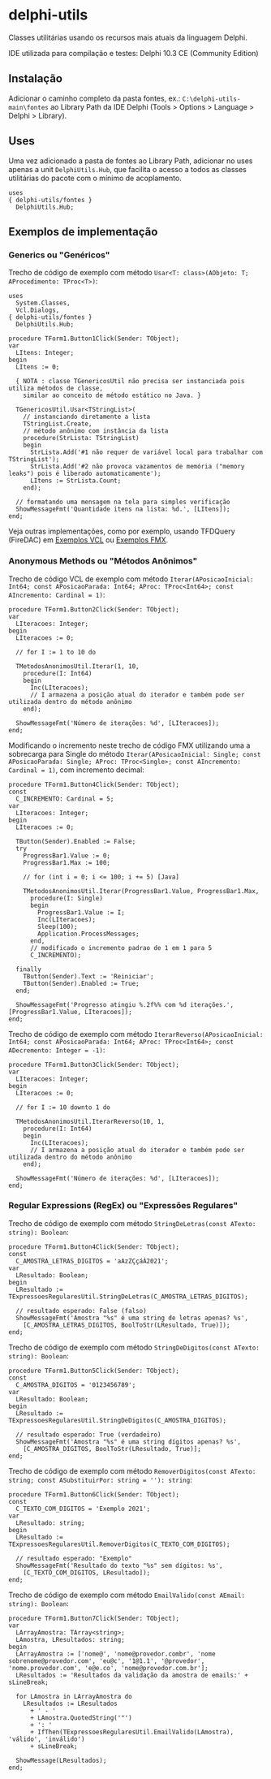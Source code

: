 # delphi-utils
Classes utilitárias usando os recursos mais atuais da linguagem Delphi.

IDE utilizada para compilação e testes: Delphi 10.3 CE (Community Edition)

## Instalação
Adicionar o caminho completo da pasta fontes, ex.: `C:\delphi-utils-main\fontes` ao Library Path da IDE Delphi (Tools > Options > Language > Delphi > Library).

## Uses

Uma vez adicionado a pasta de fontes ao Library Path, adicionar no uses apenas a unit `DelphiUtils.Hub`, que facilita o acesso a todos as classes utilitárias do pacote com o mínimo de acoplamento.

```delphi
uses
{ delphi-utils/fontes }  
  DelphiUtils.Hub;
```

## Exemplos de implementação

### Generics ou "Genéricos"

Trecho de código de exemplo com método `Usar<T: class>(AObjeto: T; AProcedimento: TProc<T>)`:

```delphi
uses
  System.Classes,
  Vcl.Dialogs,
{ delphi-utils/fontes }  
  DelphiUtils.Hub;

procedure TForm1.Button1Click(Sender: TObject);
var
  LItens: Integer;
begin
  LItens := 0;

  { NOTA : classe TGenericosUtil não precisa ser instanciada pois utiliza métodos de classe,
    similar ao conceito de método estático no Java. }

  TGenericosUtil.Usar<TStringList>(
    // instanciando diretamente a lista
    TStringList.Create,
    // método anônimo com instância da lista
    procedure(StrLista: TStringList)
    begin
      StrLista.Add('#1 não requer de variável local para trabalhar com TStringList');
      StrLista.Add('#2 não provoca vazamentos de memória ("memory leaks") pois é liberado automaticamente');
      LItens := StrLista.Count;
    end);

  // formatando uma mensagem na tela para simples verificação
  ShowMessageFmt('Quantidade itens na lista: %d.', [LItens]);
end;
```

Veja outras implementações, como por exemplo, usando TFDQuery (FireDAC) em [Exemplos VCL](https://github.com/alexsmazierom/delphi-utils/tree/main/exemplos/VCL) ou [Exemplos FMX](https://github.com/alexsmazierom/delphi-utils/tree/main/exemplos/FMX).

### Anonymous Methods ou "Métodos Anônimos"

Trecho de código VCL de exemplo com método `Iterar(APosicaoInicial: Int64; const APosicaoParada: Int64; AProc: TProc<Int64>; const AIncremento: Cardinal = 1)`:

```delphi
procedure TForm1.Button2Click(Sender: TObject);
var
  LIteracoes: Integer;
begin
  LIteracoes := 0;

  // for I := 1 to 10 do

  TMetodosAnonimosUtil.Iterar(1, 10,
    procedure(I: Int64)
    begin
      Inc(LIteracoes);
      // I armazena a posição atual do iterador e também pode ser utilizada dentro do método anônimo
    end);

  ShowMessageFmt('Número de iterações: %d', [LIteracoes]);
end;
```

Modificando o incremento neste trecho de código FMX utilizando uma a sobrecarga para Single do método `Iterar(APosicaoInicial: Single; const APosicaoParada: Single; AProc: TProc<Single>; const AIncremento: Cardinal = 1)`, com incremento decimal:

```delphi
procedure TForm1.Button4Click(Sender: TObject);
const
  C_INCREMENTO: Cardinal = 5;
var
  LIteracoes: Integer;
begin
  LIteracoes := 0;

  TButton(Sender).Enabled := False;
  try
    ProgressBar1.Value := 0;
    ProgressBar1.Max := 100;

    // for (int i = 0; i <= 100; i += 5) [Java]

    TMetodosAnonimosUtil.Iterar(ProgressBar1.Value, ProgressBar1.Max,
      procedure(I: Single)
      begin
        ProgressBar1.Value := I;
        Inc(LIteracoes);
        Sleep(100);
        Application.ProcessMessages;
      end,
      // modificado o incremento padrao de 1 em 1 para 5
      C_INCREMENTO);

  finally
    TButton(Sender).Text := 'Reiniciar';
    TButton(Sender).Enabled := True;
  end;

  ShowMessageFmt('Progresso atingiu %.2f%% com %d iterações.', [ProgressBar1.Value, LIteracoes]);
end;
```

Trecho de código de exemplo com método `IterarReverso(APosicaoInicial: Int64; const APosicaoParada: Int64; AProc: TProc<Int64>; const ADecremento: Integer = -1)`:

```delphi
procedure TForm1.Button3Click(Sender: TObject);
var
  LIteracoes: Integer;
begin
  LIteracoes := 0;

  // for I := 10 downto 1 do

  TMetodosAnonimosUtil.IterarReverso(10, 1,
    procedure(I: Int64)
    begin
      Inc(LIteracoes);
      // I armazena a posição atual do iterador e também pode ser utilizada dentro do método anônimo
    end);

  ShowMessageFmt('Número de iterações: %d', [LIteracoes]);
end;
```

### Regular Expressions (RegEx) ou "Expressões Regulares"

Trecho de código de exemplo com método `StringDeLetras(const ATexto: string): Boolean`:

```delphi
procedure TForm1.Button4Click(Sender: TObject);
const
  C_AMOSTRA_LETRAS_DIGITOS = 'aAzZÇçáÁ2021';
var
  LResultado: Boolean;
begin
  LResultado := TExpressoesRegularesUtil.StringDeLetras(C_AMOSTRA_LETRAS_DIGITOS);

  // resultado esperado: False (falso)
  ShowMessageFmt('Amostra "%s" é uma string de letras apenas? %s', 
    [C_AMOSTRA_LETRAS_DIGITOS, BoolToStr(LResultado, True)]);
end;
```

Trecho de código de exemplo com método `StringDeDigitos(const ATexto: string): Boolean`:

```delphi
procedure TForm1.Button5Click(Sender: TObject);
const
  C_AMOSTRA_DIGITOS = '0123456789';
var
  LResultado: Boolean;
begin
  LResultado := TExpressoesRegularesUtil.StringDeDigitos(C_AMOSTRA_DIGITOS);

  // resultado esperado: True (verdadeiro)
  ShowMessageFmt('Amostra "%s" é uma string dígitos apenas? %s', 
    [C_AMOSTRA_DIGITOS, BoolToStr(LResultado, True)];
end;
```

Trecho de código de exemplo com método `RemoverDigitos(const ATexto: string; const ASubstituirPor: string = ''): string`:

```delphi
procedure TForm1.Button6Click(Sender: TObject);
const
  C_TEXTO_COM_DIGITOS = 'Exemplo 2021';
var
  LResultado: string;
begin
  LResultado := TExpressoesRegularesUtil.RemoverDigitos(C_TEXTO_COM_DIGITOS);

  // resultado esperado: "Exemplo"
  ShowMessageFmt('Resultado do texto "%s" sem dígitos: %s', 
    [C_TEXTO_COM_DIGITOS, LResultado]);
end;
```

Trecho de código de exemplo com método `EmailValido(const AEmail: string): Boolean`:

```delphi
procedure TForm1.Button7Click(Sender: TObject);
var
  LArrayAmostra: TArray<string>;
  LAmostra, LResultados: string;
begin
  LArrayAmostra := ['nome@', 'nome@provedor.combr', 'nome sobrenome@provedor.com', 'eu@c', '1@1.1', '@provedor', 'nome.provedor.com', 'e@e.co', 'nome@provedor.com.br'];
  LResultados := 'Resultados da validação da amostra de emails:' + sLineBreak;

  for LAmostra in LArrayAmostra do
    LResultados := LResultados
      + ' - '
      + LAmostra.QuotedString('"')
      + ': '
      + IfThen(TExpressoesRegularesUtil.EmailValido(LAmostra), 'válido', 'inválido')
      + sLineBreak;

  ShowMessage(LResultados);
end;
```
